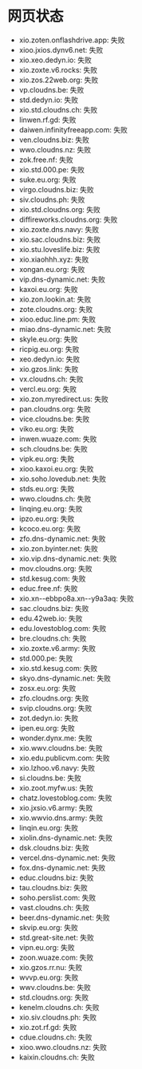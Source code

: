# 网页状态
- xio.zoten.onflashdrive.app: 失败
- xioo.jxios.dynv6.net: 失败
- xio.xeo.dedyn.io: 失败
- xio.zoxte.v6.rocks: 失败
- xio.zos.22web.org: 失败
- vp.cloudns.be: 失败
- std.dedyn.io: 失败
- xio.std.cloudns.ch: 失败
- linwen.rf.gd: 失败
- daiwen.infinityfreeapp.com: 失败
- ven.cloudns.biz: 失败
- wwo.cloudns.nz: 失败
- zok.free.nf: 失败
- xio.std.000.pe: 失败
- suke.eu.org: 失败
- virgo.cloudns.biz: 失败
- siv.cloudns.ph: 失败
- xio.std.cloudns.org: 失败
- diffireworks.cloudns.org: 失败
- xio.zoxte.dns.navy: 失败
- xio.sac.cloudns.biz: 失败
- xio.stu.loveslife.biz: 失败
- xio.xiaohhh.xyz: 失败
- xongan.eu.org: 失败
- vip.dns-dynamic.net: 失败
- kaxoi.eu.org: 失败
- xio.zon.lookin.at: 失败
- zote.cloudns.org: 失败
- xioo.educ.line.pm: 失败
- miao.dns-dynamic.net: 失败
- skyle.eu.org: 失败
- ricpig.eu.org: 失败
- xeo.dedyn.io: 失败
- xio.gzos.link: 失败
- vx.cloudns.ch: 失败
- vercl.eu.org: 失败
- xio.zon.myredirect.us: 失败
- pan.cloudns.org: 失败
- vice.cloudns.be: 失败
- viko.eu.org: 失败
- inwen.wuaze.com: 失败
- sch.cloudns.be: 失败
- vipk.eu.org: 失败
- xioo.kaxoi.eu.org: 失败
- xio.soho.lovedub.net: 失败
- stds.eu.org: 失败
- wwo.cloudns.ch: 失败
- linqing.eu.org: 失败
- ipzo.eu.org: 失败
- kcoco.eu.org: 失败
- zfo.dns-dynamic.net: 失败
- xio.zon.byinter.net: 失败
- xio.vip.dns-dynamic.net: 失败
- mov.cloudns.org: 失败
- std.kesug.com: 失败
- educ.free.nf: 失败
- xio.xn--ebbpo8a.xn--y9a3aq: 失败
- sac.cloudns.biz: 失败
- edu.42web.io: 失败
- edu.lovestoblog.com: 失败
- bre.cloudns.ch: 失败
- xio.zoxte.v6.army: 失败
- std.000.pe: 失败
- xio.std.kesug.com: 失败
- skyo.dns-dynamic.net: 失败
- zosx.eu.org: 失败
- zfo.cloudns.org: 失败
- svip.cloudns.org: 失败
- zot.dedyn.io: 失败
- ipen.eu.org: 失败
- wonder.dynx.me: 失败
- xio.wwv.cloudns.be: 失败
- xio.edu.publicvm.com: 失败
- xio.lzhoo.v6.navy: 失败
- si.cloudns.be: 失败
- xio.zoot.myfw.us: 失败
- chatz.lovestoblog.com: 失败
- xio.jxsio.v6.army: 失败
- xio.wwvio.dns.army: 失败
- linqin.eu.org: 失败
- xiolin.dns-dynamic.net: 失败
- dsk.cloudns.biz: 失败
- vercel.dns-dynamic.net: 失败
- fox.dns-dynamic.net: 失败
- educ.cloudns.biz: 失败
- tau.cloudns.biz: 失败
- soho.perslist.com: 失败
- vast.cloudns.ch: 失败
- beer.dns-dynamic.net: 失败
- skvip.eu.org: 失败
- std.great-site.net: 失败
- vipn.eu.org: 失败
- zoon.wuaze.com: 失败
- xio.gzos.rr.nu: 失败
- wvvp.eu.org: 失败
- wwv.cloudns.be: 失败
- std.cloudns.org: 失败
- kenelm.cloudns.ch: 失败
- xio.siv.cloudns.ph: 失败
- xio.zot.rf.gd: 失败
- cdue.cloudns.ch: 失败
- xioo.wwo.cloudns.nz: 失败
- kaixin.cloudns.ch: 失败
